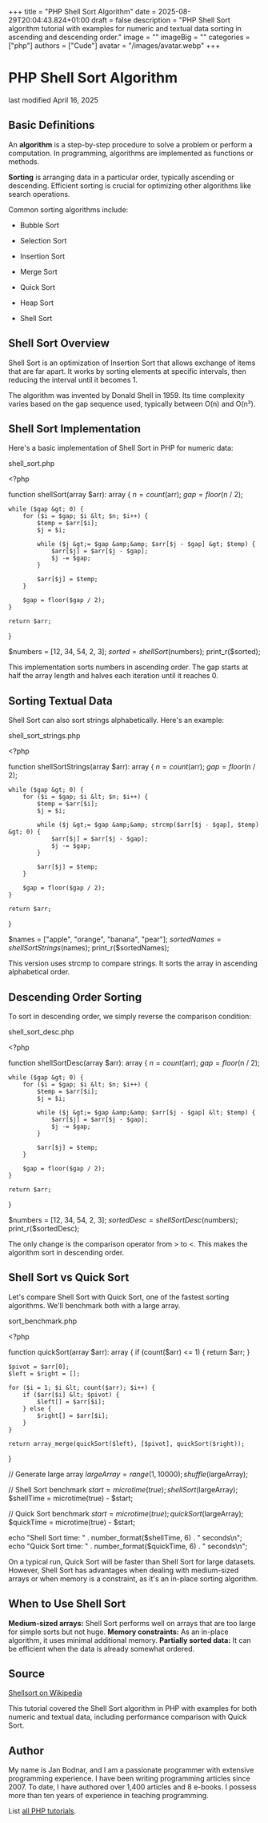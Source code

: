 +++
title = "PHP Shell Sort Algorithm"
date = 2025-08-29T20:04:43.824+01:00
draft = false
description = "PHP Shell Sort algorithm tutorial with examples for numeric and textual data sorting in ascending and descending order."
image = ""
imageBig = ""
categories = ["php"]
authors = ["Cude"]
avatar = "/images/avatar.webp"
+++

# PHP Shell Sort Algorithm

last modified April 16, 2025

## Basic Definitions

An **algorithm** is a step-by-step procedure to solve a problem
or perform a computation. In programming, algorithms are implemented as
functions or methods.

**Sorting** is arranging data in a particular order, typically
ascending or descending. Efficient sorting is crucial for optimizing other
algorithms like search operations.

Common sorting algorithms include:

- Bubble Sort

- Selection Sort

- Insertion Sort

- Merge Sort

- Quick Sort

- Heap Sort

- Shell Sort

## Shell Sort Overview

Shell Sort is an optimization of Insertion Sort that allows exchange of items
that are far apart. It works by sorting elements at specific intervals, then
reducing the interval until it becomes 1.

The algorithm was invented by Donald Shell in 1959. Its time complexity varies
based on the gap sequence used, typically between O(n) and O(n²).

## Shell Sort Implementation

Here's a basic implementation of Shell Sort in PHP for numeric data:

shell_sort.php
  

&lt;?php

function shellSort(array $arr): array {
    $n = count($arr);
    $gap = floor($n / 2);
    
    while ($gap &gt; 0) {
        for ($i = $gap; $i &lt; $n; $i++) {
            $temp = $arr[$i];
            $j = $i;
            
            while ($j &gt;= $gap &amp;&amp; $arr[$j - $gap] &gt; $temp) {
                $arr[$j] = $arr[$j - $gap];
                $j -= $gap;
            }
            
            $arr[$j] = $temp;
        }
        
        $gap = floor($gap / 2);
    }
    
    return $arr;
}

$numbers = [12, 34, 54, 2, 3];
$sorted = shellSort($numbers);
print_r($sorted);

This implementation sorts numbers in ascending order. The gap starts at half
the array length and halves each iteration until it reaches 0.

## Sorting Textual Data

Shell Sort can also sort strings alphabetically. Here's an example:

shell_sort_strings.php
  

&lt;?php

function shellSortStrings(array $arr): array {
    $n = count($arr);
    $gap = floor($n / 2);
    
    while ($gap &gt; 0) {
        for ($i = $gap; $i &lt; $n; $i++) {
            $temp = $arr[$i];
            $j = $i;
            
            while ($j &gt;= $gap &amp;&amp; strcmp($arr[$j - $gap], $temp) &gt; 0) {
                $arr[$j] = $arr[$j - $gap];
                $j -= $gap;
            }
            
            $arr[$j] = $temp;
        }
        
        $gap = floor($gap / 2);
    }
    
    return $arr;
}

$names = ["apple", "orange", "banana", "pear"];
$sortedNames = shellSortStrings($names);
print_r($sortedNames);

This version uses strcmp to compare strings. It sorts the array
in ascending alphabetical order.

## Descending Order Sorting

To sort in descending order, we simply reverse the comparison condition:

shell_sort_desc.php
  

&lt;?php

function shellSortDesc(array $arr): array {
    $n = count($arr);
    $gap = floor($n / 2);
    
    while ($gap &gt; 0) {
        for ($i = $gap; $i &lt; $n; $i++) {
            $temp = $arr[$i];
            $j = $i;
            
            while ($j &gt;= $gap &amp;&amp; $arr[$j - $gap] &lt; $temp) {
                $arr[$j] = $arr[$j - $gap];
                $j -= $gap;
            }
            
            $arr[$j] = $temp;
        }
        
        $gap = floor($gap / 2);
    }
    
    return $arr;
}

$numbers = [12, 34, 54, 2, 3];
$sortedDesc = shellSortDesc($numbers);
print_r($sortedDesc);

The only change is the comparison operator from &gt; to &lt;.
This makes the algorithm sort in descending order.

## Shell Sort vs Quick Sort

Let's compare Shell Sort with Quick Sort, one of the fastest sorting algorithms.
We'll benchmark both with a large array.

sort_benchmark.php
  

&lt;?php

function quickSort(array $arr): array {
    if (count($arr) &lt;= 1) {
        return $arr;
    }
    
    $pivot = $arr[0];
    $left = $right = [];
    
    for ($i = 1; $i &lt; count($arr); $i++) {
        if ($arr[$i] &lt; $pivot) {
            $left[] = $arr[$i];
        } else {
            $right[] = $arr[$i];
        }
    }
    
    return array_merge(quickSort($left), [$pivot], quickSort($right));
}

// Generate large array
$largeArray = range(1, 10000);
shuffle($largeArray);

// Shell Sort benchmark
$start = microtime(true);
shellSort($largeArray);
$shellTime = microtime(true) - $start;

// Quick Sort benchmark
$start = microtime(true);
quickSort($largeArray);
$quickTime = microtime(true) - $start;

echo "Shell Sort time: " . number_format($shellTime, 6) . " seconds\n";
echo "Quick Sort time: " . number_format($quickTime, 6) . " seconds\n";

On a typical run, Quick Sort will be faster than Shell Sort for large datasets.
However, Shell Sort has advantages when dealing with medium-sized arrays or
when memory is a constraint, as it's an in-place sorting algorithm.

## When to Use Shell Sort

**Medium-sized arrays:** Shell Sort performs well on arrays
that are too large for simple sorts but not huge.
**Memory constraints:** As an in-place algorithm, it uses
minimal additional memory.
**Partially sorted data:** It can be efficient when the data
is already somewhat ordered.

## Source

[Shellsort on Wikipedia](https://en.wikipedia.org/wiki/Shellsort)

This tutorial covered the Shell Sort algorithm in PHP with examples for both
numeric and textual data, including performance comparison with Quick Sort.

## Author

My name is Jan Bodnar, and I am a passionate programmer with extensive
programming experience. I have been writing programming articles since 2007.
To date, I have authored over 1,400 articles and 8 e-books. I possess more
than ten years of experience in teaching programming.

List [all PHP tutorials](/php/).
